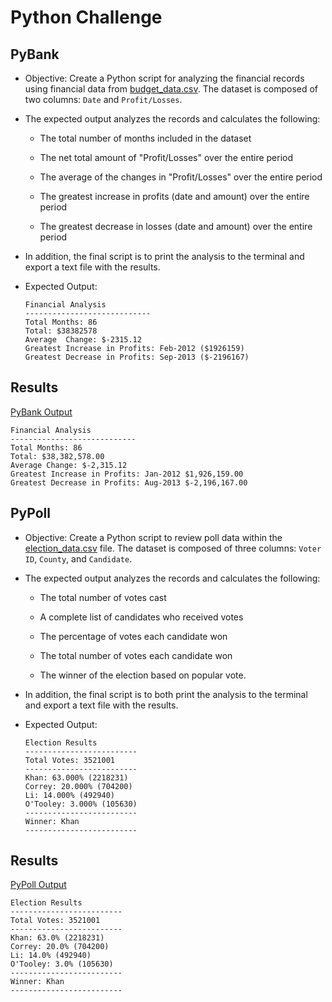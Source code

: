 # Python Challenge

## PyBank

* Objective: Create a Python script for analyzing the financial records using financial data from [budget_data.csv](PyBank/Resources/budget_data.csv). The dataset is composed of two columns: `Date` and `Profit/Losses`. 

* The expected output analyzes the records and calculates the following: 

  * The total number of months included in the dataset

  * The net total amount of "Profit/Losses" over the entire period

  * The average of the changes in "Profit/Losses" over the entire period

  * The greatest increase in profits (date and amount) over the entire period

  * The greatest decrease in losses (date and amount) over the entire period

* In addition, the final script is to print the analysis to the terminal and export a text file with the results.

* Expected Output:

    ```text
    Financial Analysis
    ----------------------------
    Total Months: 86
    Total: $38382578
    Average  Change: $-2315.12
    Greatest Increase in Profits: Feb-2012 ($1926159)
    Greatest Decrease in Profits: Sep-2013 ($-2196167)
    ```

## Results
[PyBank Output](https://github.com/szerpa17/python-challenge/blob/master/PyBank/analysis/output.txt)
  ```text
Financial Analysis
----------------------------
Total Months: 86
Total: $38,382,578.00
Average Change: $-2,315.12
Greatest Increase in Profits: Jan-2012 $1,926,159.00
Greatest Decrease in Profits: Aug-2013 $-2,196,167.00
```

## PyPoll

* Objective: Create a Python script to review poll data within the [election_data.csv](PyPoll/Resources/election_data.csv) file. The dataset is composed of three columns: `Voter ID`, `County`, and `Candidate`. 

* The expected output analyzes the records and calculates the following: 

  * The total number of votes cast

  * A complete list of candidates who received votes

  * The percentage of votes each candidate won

  * The total number of votes each candidate won

  * The winner of the election based on popular vote.

* In addition, the final script is to both print the analysis to the terminal and export a text file with the results.

* Expected Output:

  ```text
  Election Results
  -------------------------
  Total Votes: 3521001
  -------------------------
  Khan: 63.000% (2218231)
  Correy: 20.000% (704200)
  Li: 14.000% (492940)
  O'Tooley: 3.000% (105630)
  -------------------------
  Winner: Khan
  -------------------------
  ```

## Results
[PyPoll Output](https://github.com/szerpa17/python-challenge/blob/master/PyPoll/analysis/output.txt)

```text
Election Results
-------------------------
Total Votes: 3521001
-------------------------
Khan: 63.0% (2218231)
Correy: 20.0% (704200)
Li: 14.0% (492940)
O'Tooley: 3.0% (105630)
-------------------------
Winner: Khan
-------------------------
```
